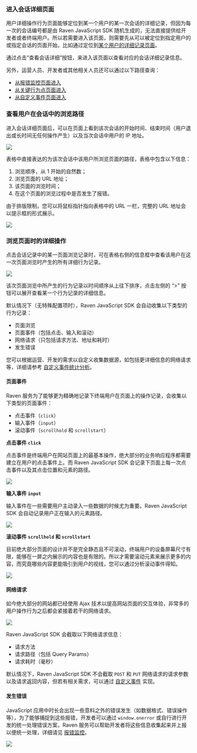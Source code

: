 ### 进入会话详细页面

用户详细操作行为页面能够定位到某一个用户的某一次会话的详细记录，但因为每一次的会话编号都是由 Raven JavaScript SDK 随机生成的，无法直接提供给开发者或者终端用户。所以若需要进入该页面，则需要先从可以被定位到指定用户的或指定会话的页面开始，比如通过定位到[某个用户的详细记录页面](/features/user-behavior.md)。

通过点击“查看会话详细”按钮，来进入该页面以查看对应的会话详细记录信息。

另外，运营人员、开发者或其他相关人员还可以通过以下路径查询：

* [从报错监控页面进入](/features/errors-monitor)
* [从关键行为点页面进入](/features/behavior-point)
* [从自定义事件页面进入](/features/custom-action)

### 查看用户在会话中的浏览路径

进入会话详细页面后，可以在页面上看到该次会话的开始时间、结束时间（用户退出或长时间无任何操作产生）以及当次会话中用户的 IP 地址。

![](/images/feature-session1.png)

表格中直接表达的为该次会话中该用户所浏览页面的路径，表格中包含以下信息：

1. 浏览顺序，从 1 开始的自然数；
2. 浏览页面的 URL 地址；
3. 该页面的浏览时间；
4. 在这个页面的浏览过程中是否发生了报错。

由于排版限制，您可以将鼠标指针指向表格中的 URL 一栏，完整的 URL 地址会以提示框的形式展示。

![](/images/feature-session3.jpg)

### 浏览页面时的详细操作

点击会话记录中的某一页面浏览记录时，可在表格右侧的信息框中查看该用户在这一次页面浏览时产生的所有详细行为记录。

![](/images/feature-session2.png)

该次页面浏览中所产生的行为记录以时间顺序从上往下排序，点击左侧的 “>” 按钮可以展开查看某一个行为记录的详细信息。

默认情况下（无特殊配置项时），Raven JavaScript SDK 会自动收集以下类型的行为记录：

* 页面浏览
* 页面事件（包括点击、输入和滚动）
* 网络请求（只包括请求方法、地址和耗时）
* 发生错误

您可以根据运营、开发的需求以自定义收集数据源，如包括更详细信息的网络请求等，详细请参考 [自定义事件统计分析](/features/custom-action)。

#### 页面事件

Raven 服务为了能够更为精确地记录下终端用户在页面上的操作记录，会收集以下类型的页面事件：

* 点击事件（`click`）
* 输入事件（`input`）
* 滚动事件（`scrollhold` 和 `scrollstart`）

**点击事件 `click`**

点击事件是终端用户在网站页面上的最基本操作，绝大部分的业务响应程序都需要建立在用户的点击事件上。而 Raven JavaScript SDK 会记录下页面上每一次点击事件以及其点击位置和元素的路径。

![](/images/feature-session4.png)

**输入事件 `input`**

输入事件在一些需要用户主动录入一些数据的时候尤为重要。Raven JavaScript SDK 会自动记录用户正在输入的元素路径。

![](/images/feature-session5.png)

**滚动事件 `scrollhold` 和 `scrollstart`**

目前绝大部分页面的设计并不是完全静态且不可滚动，终端用户的设备屏幕尺寸有限，能够在一屏之内展示的内容也是有限的。所以才需要滚动元素来展示更多的内容，而究竟哪些内容更能吸引到用户的视线，您可以通过分析滚动事件得知。

![](/images/feature-session6.jpg)

#### 网络请求

如今绝大部分的网站都已经使用 Ajax 技术以提高网站页面的交互体验，非常多的用户操作行为之后都会紧接着若干的网络请求。

![](/images/feature-session7.png)

Raven JavaScript SDK 会截取以下网络请求信息：

* 请求方法
* 请求路径（包括 Query Params）
* 请求耗时（毫秒）

默认情况下，Raven JavaScript SDK 不会截取 `POST` 和 `PUT` 网络请求的请求参数以及请求返回内容，但若有相关需求，可以通过 [自定义事件](/features/custom-action) 实现。

#### 发生错误

JavaScript 应用中时长会出现一些意料之外的错误发生（如数据格式、错误操作等），为了能够捕捉到这些报错，开发者可以通过 `window.onerror` 或自行进行开发的统一处理错误方案，Raven 服务可以帮助开发者将这些信息收集起来并上报以便统一处理，详细请见 [报错监控](/features/errors-monitor)。

![](/images/feature-session8.png)

